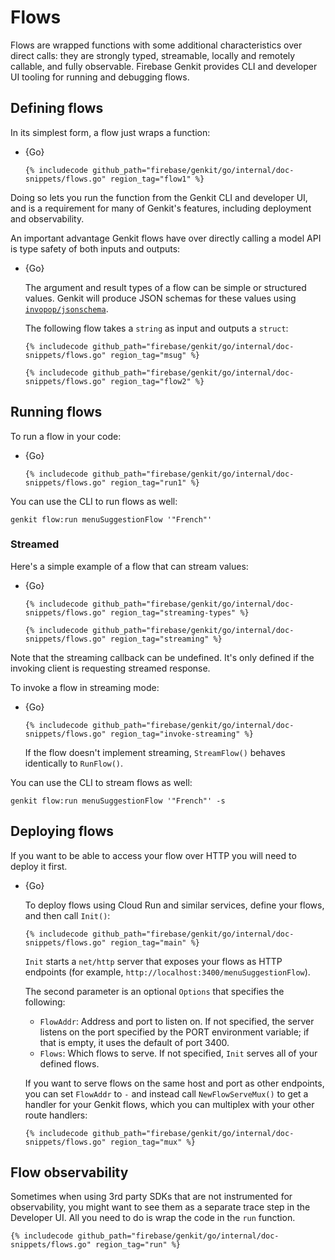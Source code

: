 # Flows

Flows are wrapped functions with some additional characteristics over direct
calls: they are strongly typed, streamable, locally and remotely callable, and
fully observable.
Firebase Genkit provides CLI and developer UI tooling for running and debugging flows.

## Defining flows

In its simplest form, a flow just wraps a function:

- {Go}

  ```golang
  {% includecode github_path="firebase/genkit/go/internal/doc-snippets/flows.go" region_tag="flow1" %}
  ```

Doing so lets you run the function from the Genkit CLI and developer UI, and is
a requirement for many of Genkit's features, including deployment and
observability.

An important advantage Genkit flows have over directly calling a model API is
type safety of both inputs and outputs:

- {Go}

  The argument and result types of a flow can be simple or structured values.
  Genkit will produce JSON schemas for these values using
  [`invopop/jsonschema`](https://pkg.go.dev/github.com/invopop/jsonschema).

  The following flow takes a `string` as input and outputs a `struct`:

  ```golang
  {% includecode github_path="firebase/genkit/go/internal/doc-snippets/flows.go" region_tag="msug" %}
  ```

  ```golang
  {% includecode github_path="firebase/genkit/go/internal/doc-snippets/flows.go" region_tag="flow2" %}
  ```

## Running flows

To run a flow in your code:

- {Go}

  ```golang
  {% includecode github_path="firebase/genkit/go/internal/doc-snippets/flows.go" region_tag="run1" %}
  ```

You can use the CLI to run flows as well:

```posix-terminal
genkit flow:run menuSuggestionFlow '"French"'
```

### Streamed

Here's a simple example of a flow that can stream values:

- {Go}

  ```golang
  {% includecode github_path="firebase/genkit/go/internal/doc-snippets/flows.go" region_tag="streaming-types" %}
  ```

  ```golang
  {% includecode github_path="firebase/genkit/go/internal/doc-snippets/flows.go" region_tag="streaming" %}
  ```

Note that the streaming callback can be undefined. It's only defined if the
invoking client is requesting streamed response.

To invoke a flow in streaming mode:

- {Go}

  ```golang
  {% includecode github_path="firebase/genkit/go/internal/doc-snippets/flows.go" region_tag="invoke-streaming" %}
  ```

  If the flow doesn't implement streaming, `StreamFlow()` behaves identically to
  `RunFlow()`.

You can use the CLI to stream flows as well:

```posix-terminal
genkit flow:run menuSuggestionFlow '"French"' -s
```

## Deploying flows

If you want to be able to access your flow over HTTP you will need to deploy it
first.

- {Go}

  To deploy flows using Cloud Run and similar services, define your flows, and
  then call `Init()`:

  ```golang
  {% includecode github_path="firebase/genkit/go/internal/doc-snippets/flows.go" region_tag="main" %}
  ```

  `Init` starts a `net/http` server that exposes your flows as HTTP
  endpoints (for example, `http://localhost:3400/menuSuggestionFlow`).

  The second parameter is an optional `Options` that specifies the following:

  - `FlowAddr`: Address and port to listen on. If not specified,
    the server listens on the port specified by the PORT environment variable;
    if that is empty, it uses the default of port 3400.
  - `Flows`: Which flows to serve. If not specified, `Init` serves all of
    your defined flows.

  If you want to serve flows on the same host and port as other endpoints, you
  can set `FlowAddr` to `-` and instead call `NewFlowServeMux()` to get a handler
  for your Genkit flows, which you can multiplex with your other route handlers:

  ```golang
  {% includecode github_path="firebase/genkit/go/internal/doc-snippets/flows.go" region_tag="mux" %}
  ```

## Flow observability

Sometimes when using 3rd party SDKs that are not instrumented for observability,
you might want to see them as a separate trace step in the Developer UI. All you
need to do is wrap the code in the `run` function.

```golang
{% includecode github_path="firebase/genkit/go/internal/doc-snippets/flows.go" region_tag="run" %}
```
